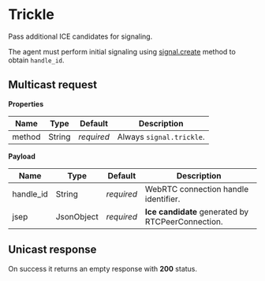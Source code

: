 # Trickle

Pass additional ICE candidates for signaling.

The agent must perform initial signaling using [signal.create](api/signal/create.md) method
to obtain `handle_id`.


## Multicast request

**Properties**

Name   | Type   | Default    | Description
------ | ------ | ---------- | -----------------------
method | String | _required_ | Always `signal.trickle`.

**Payload**

Name      | Type       | Default    | Description
--------- | ---------- | ---------- | -------------------------------------------------
handle_id | String     | _required_ | WebRTC connection handle identifier.
jsep      | JsonObject | _required_ | **Ice candidate** generated by RTCPeerConnection.


## Unicast response

On success it returns an empty response with **200** status.
